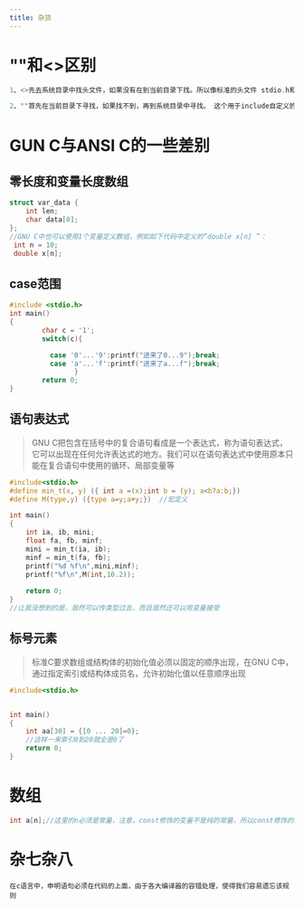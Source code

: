 ```yaml
---
title: 杂货
---
```



# ""和<>区别

```c
1、<>先去系统目录中找头文件，如果没有在到当前目录下找。所以像标准的头文件 stdio.h和 stdlib.h等用这个方法。 

2、""首先在当前目录下寻找，如果找不到，再到系统目录中寻找。 这个用于include自定义的头文件，让系统优先使用当前目录中定义的。
```

# GUN C与ANSI C的一些差别

## 零长度和变量长度数组

```c
struct var_data {
    int len;
    char data[0];
};
//GNU C中也可以使用1个变量定义数组，例如如下代码中定义的“double x[n] ”：
 int n = 10;
 double x[n];

```

## case范围

```c
#include <stdio.h>
int main()
{
        char c = '1';
        switch(c){

          case '0'...'9':printf("进来了0...9");break;
          case 'a'...'f':printf("进来了a...f");break;
				}
        return 0;
}
```

## 语句表达式

> GNU C把包含在括号中的复合语句看成是一个表达式，称为语句表达式，它可以出现在任何允许表达式的地方。我们可以在语句表达式中使用原本只能在复合语句中使用的循环、局部变量等

```c
#include<stdio.h>
#define min_t(x, y) ({ int a =(x);int b = (y); a<b?a:b;})
#define M(type,y) ({type a=y;a+y;})  //宏定义

int main()
{
    int ia, ib, mini;
    float fa, fb, minf;
    mini = min_t(ia, ib);
    minf = min_t(fa, fb);
    printf("%d %f\n",mini,minf);
    printf("%f\n",M(int,10.2));
  
    return 0;
}
//让我没想到的是，居然可以传类型过去，而且居然还可以用变量接受
```

## 标号元素

> 标准C要求数组或结构体的初始化值必须以固定的顺序出现，在GNU C中，通过指定索引或结构体成员名，允许初始化值以任意顺序出现

```c
#include<stdio.h>


int main()
{
    int aa[30] = {[0 ... 20]=0};
  	//这样一来索引0到20就全是0了
    return 0;
}

```

# 数组

```c
int a[n];//这里的n必须是常量，注意，const修饰的变量不是纯的常量，所以const修饰的变量无法用在这里
```

# 杂七杂八

```
在c语言中，申明语句必须在代码的上面，由于各大编译器的容错处理，使得我们容易遗忘该规则